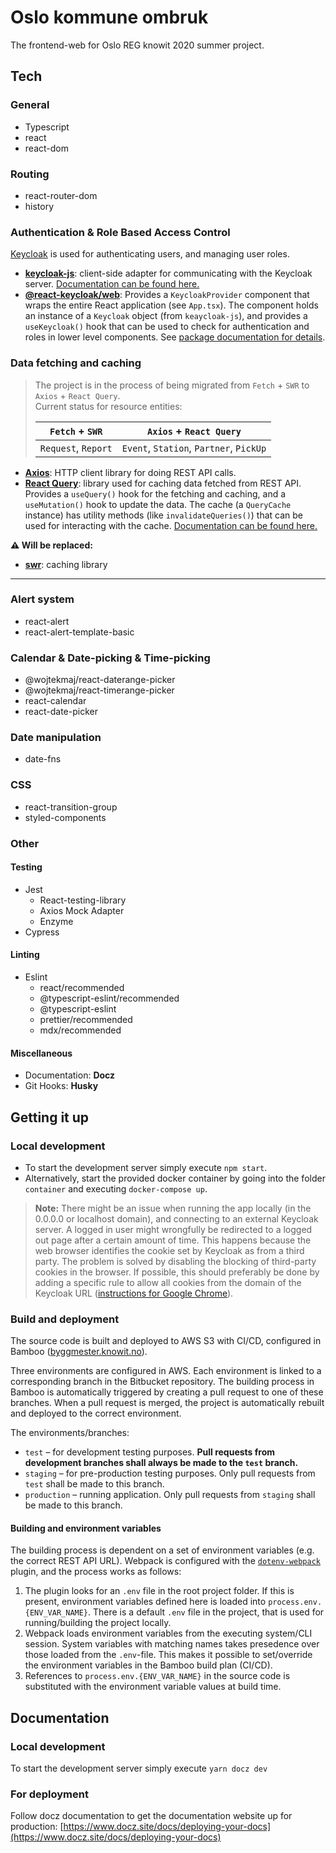 # Oslo kommune ombruk

The frontend-web for Oslo REG knowit 2020 summer project.

## Tech

### General
* Typescript
* react
* react-dom

### Routing
* react-router-dom
* history

### Authentication & Role Based Access Control

[Keycloak](https://www.keycloak.org/) is used for authenticating users, and managing user roles.

* **[keycloak-js](https://www.npmjs.com/package/keycloak-js)**: client-side adapter for communicating with the Keycloak server. 
[Documentation can be found here.](https://www.keycloak.org/docs/latest/securing_apps/index.html#_javascript_adapter)
* **[@react-keycloak/web](https://www.npmjs.com/package/@react-keycloak/web)**: Provides a `KeycloakProvider` component 
  that wraps the entire React application (see `App.tsx`). The component holds an instance of a `Keycloak`
  object (from `keaycloak-js`), and provides a `useKeycloak()` hook that can be used to check for authentication and 
  roles in lower level components. See [package documentation for details](https://www.npmjs.com/package/@react-keycloak/web).

### Data fetching and caching

> The project is in the process of being migrated from `Fetch` + `SWR` to `Axios` + `React Query`.
> <br/>Current status for resource entities:
> 
> | `Fetch` + `SWR`| `Axios` + `React Query` |
> | --- | --- |
> |`Request`, `Report`|`Event`, `Station`, `Partner`, `PickUp`|

* **[Axios](https://www.npmjs.com/package/axios)**: HTTP client library for doing REST API calls.
* **[React Query](https://www.npmjs.com/package/react-query)**: library used for caching data fetched from REST API.
Provides a `useQuery()` hook for the fetching and caching, and a `useMutation()` hook to update the data. 
The cache (a `QueryCache` instance) has utility methods (like `invalidateQueries()`) that can be used for interacting with the cache. 
[Documentation can be found here.](https://react-query.tanstack.com/docs)

**⚠ Will be replaced:**

* **[swr](https://swr.vercel.app/)**: caching library
---

### Alert system
* react-alert
* react-alert-template-basic

### Calendar & Date-picking & Time-picking
* @wojtekmaj/react-daterange-picker
* @wojtekmaj/react-timerange-picker
* react-calendar
* react-date-picker

### Date manipulation
* date-fns

### CSS
* react-transition-group
* styled-components

### Other

#### Testing
* Jest
  * React-testing-library
  * Axios Mock Adapter
  * Enzyme
* Cypress

#### Linting
* Eslint
  * react/recommended
  * @typescript-eslint/recommended
  * @typescript-eslint
  * prettier/recommended
  * mdx/recommended

#### Miscellaneous
* Documentation: **Docz**
* Git Hooks: **Husky**

## Getting it up

### Local development

* To start the development server simply execute `npm start`. 
* Alternatively, start the provided docker container by going into the folder `container` and executing `docker-compose up`.

> **Note:** There might be an issue when running the app locally (in the 0.0.0.0 or localhost domain), 
> and connecting to an external Keycloak server. A logged in user might wrongfully be redirected to a logged out page 
> after a certain amount of time. This happens because the web browser identifies the cookie set by Keycloak as 
> from a third party. The problem is solved by disabling the blocking of third-party cookies 
> in the browser. If possible, this should preferably be done by adding a specific rule to allow all cookies from 
> the domain of the Keycloak URL ([instructions for Google Chrome](https://support.google.com/chrome/answer/95647)).

### Build and deployment

The source code is built and deployed to AWS S3 with CI/CD, configured in Bamboo 
([byggmester.knowit.no](https://byggmester.knowit.no/browse/OKO-WB)).

Three environments are configured in AWS. Each environment is linked to a corresponding branch in the Bitbucket repository.
The building process in Bamboo is automatically triggered by creating a pull request to one of these branches. When a pull
request is merged, the project is automatically rebuilt and deployed to the correct environment.

The environments/branches:

* `test` – for development testing purposes. **Pull requests from development branches shall always be made to the `test` branch.**
* `staging` – for pre-production testing purposes. Only pull requests from `test` shall be made to this branch.
* `production` – running application. Only pull requests from `staging` shall be made to this branch.

#### Building and environment variables

The building process is dependent on a set of environment variables (e.g. the correct REST API URL). 
Webpack is configured with the [`dotenv-webpack`](https://www.npmjs.com/package/dotenv-webpack) plugin, and the process works as follows:

1. The plugin looks for an `.env` file in the root project folder. If this is present, environment variables defined here 
   is loaded into `process.env.{ENV_VAR_NAME}`. There is a default `.env` file in the project, that is used for 
   running/building the project locally.
2. Webpack loads environment variables from the executing system/CLI session. System variables with matching names
   takes presedence over those loaded from the `.env`-file. This makes it possible to set/override the environment variables
   in the Bamboo build plan (CI/CD).
3. References to `process.env.{ENV_VAR_NAME}` in the source code is substituted with the environment variable values at build time.

## Documentation

### Local development
To start the development server simply execute ```yarn docz dev```

### For deployment
Follow docz documentation to get the documentation website up for production: [https://www.docz.site/docs/deploying-your-docs](https://www.docz.site/docs/deploying-your-docs)